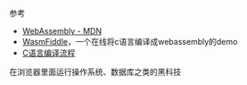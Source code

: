 
参考
* [WebAssembly - MDN](https://developer.mozilla.org/zh-CN/docs/WebAssembly)
* [WasmFiddle](https://wasdk.github.io/WasmFiddle/)，一个在线将c语言编译成webassembly的demo
* [C语言编译流程](https://www.cnblogs.com/CarpenterLee/p/5994681.html)


在浏览器里面运行操作系统、数据库之类的黑科技